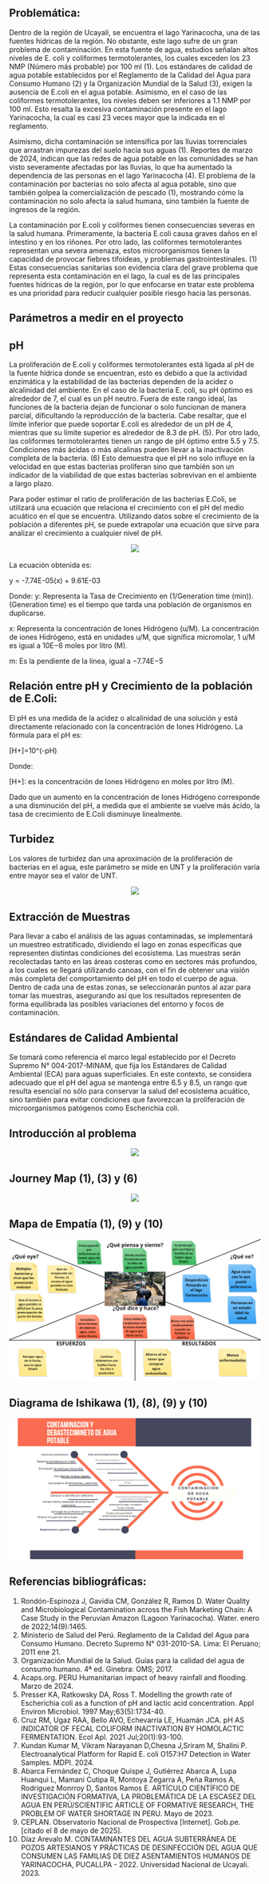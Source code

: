 ## Problemática:
Dentro de la región de Ucayali, se encuentra el lago Yarinacocha, una de las fuentes hídricas de la región. No obstante, este lago sufre de un gran problema de contaminación. En esta fuente de agua, estudios señalan altos niveles de E. coli y coliformes termotolerantes, los cuales exceden los 23 NMP (Número más probable) por 100 ml (1). Los estándares de calidad de agua potable establecidos por el Reglamento de la Calidad del Agua para Consumo Humano (2) y la Organización Mundial de la Salud (3), exigen la ausencia de E.coli en el agua potable. Asimismo, en el caso de las coliformes termotolerantes, los niveles deben ser inferiores a 1.1 NMP por 100 ml. Esto resalta la excesiva contaminación presente en el lago Yarinacocha, la cual es casi 23 veces mayor que la indicada en el reglamento.

Asimismo, dicha contaminación se intensifica por las lluvias torrenciales que arrastran impurezas del suelo hacia sus aguas (1).  Reportes de marzo de 2024, indican que las redes de agua potable en las comunidades se han visto severamente afectadas por las lluvias, lo que ha aumentado la dependencia de las personas en el lago Yarinacocha (4). El problema de la contaminación por bacterias no solo afecta al agua potable, sino que también golpea la comercialización de pescado (1), mostrando cómo la contaminación no solo afecta la salud humana, sino también la fuente de ingresos de la región.

La contaminación por E.coli y coliformes tienen consecuencias severas en la salud humana. Primeramente, la bacteria E.coli causa graves daños en el intestino y en los riñones. Por otro lado, las coliformes termotolerantes representan una severa amenaza, estos microorganismos tienen la capacidad de provocar fiebres tifoideas, y problemas gastrointestinales. (1) Estas consecuencias sanitarias son evidencia clara del grave problema que representa esta contaminación en el lago, la cual es de las principales fuentes hídricas de la región, por lo que enfocarse en tratar este problema es una prioridad para reducir cualquier posible riesgo hacia las personas. 


## Parámetros a medir en el proyecto
## pH
La proliferación de E.coli y coliformes termotolerantes está ligada al pH de la fuente hídrica donde se encuentran, esto es debido a que la actividad enzimática y la estabilidad de las bacterias dependen de la acidez o alcalinidad del ambiente. En el caso de la bacteria E. coli, su pH óptimo es alrededor de 7, el cual es un pH neutro. Fuera de este rango ideal, las funciones de la bacteria dejan de funcionar o solo funcionan de manera parcial, dificultando la reproducción de la bacteria. Cabe resaltar, que el límite inferior que puede soportar E.coli es alrededor de un pH de 4, mientras que su límite superior es alrededor de 8.3 de pH. (5). Por otro lado, las coliformes termotolerantes tienen un rango de pH óptimo entre 5.5 y 7.5. Condiciones más ácidas o más alcalinas pueden llevar a la inactivación completa de la bacteria. (6) Esto demuestra que el pH no solo influye en la velocidad en que estas bacterias proliferan sino que también son un indicador de la viabilidad de que estas bacterias sobrevivan en el ambiente a largo plazo. 

Para poder estimar el ratio de proliferación de las bacterias E.Coli, se utilizará una ecuación que relaciona el crecimiento con el pH del medio acuático en el que se encuentra. Utilizando datos sobre el crecimiento de la población a diferentes pH, se puede extrapolar una ecuación que sirve para analizar el crecimiento a cualquier nivel de pH. 

<p align= "center">
  <img src="https://github.com/aquinoestoyxd/FD-Grupo2/blob/main/Im%C3%A1genes/Crecimiento_por_PH.jpeg"/>
</p>

La ecuación obtenida es:

y = -7.74E-05(x) + 9.61E-03  

Donde:
y: Representa la Tasa de Crecimiento en (1/Generation time (min)). (Generation time) es el tiempo que tarda una población de organismos en duplicarse.

x: Representa la concentración de Iones Hidrógeno (u/M). La concentración de iones Hidrógeno, está en unidades u/M, que significa micromolar, 1 u/M es igual a 10E−6 moles por litro (M). 

m: Es la pendiente de la línea, igual a −7.74E−5   

## Relación entre pH y Crecimiento de la población de E.Coli: 
El pH es una medida de la acidez o alcalinidad de una solución y está directamente relacionado con la concentración de Iones Hidrógeno. La fórmula para el pH es:  

[H+]=10^(-pH) 

Donde:

[H+]: es la concentración de Iones Hidrógeno en moles por litro (M).  

Dado que un aumento en la concentración de Iones Hidrógeno corresponde a una disminución del pH, a medida que el ambiente se vuelve más ácido, la tasa de crecimiento de E.Coli disminuye linealmente.

## Turbidez
Los valores de turbidez dan una aproximación de la proliferación de bacterias en el agua, este parámetro se mide en UNT y la proliferación varía entre mayor sea el valor de UNT.
<p align= "center">
  <img src="https://github.com/aquinoestoyxd/FD-Grupo2/blob/main/Im%C3%A1genes/Valor%20Turbidez.jpeg"/>
</p>

## Extracción de Muestras
Para llevar a cabo el análisis de las aguas contaminadas, se implementará un muestreo estratificado, dividiendo el lago en zonas específicas que representen distintas condiciones del ecosistema. Las muestras serán recolectadas tanto en las áreas costeras como en sectores más profundos, a los cuales se llegará utilizando canoas, con el fin de obtener una visión más completa del comportamiento del pH en todo el cuerpo de agua. Dentro de cada una de estas zonas, se seleccionarán puntos al azar para tomar las muestras, asegurando así que los resultados representen de forma equilibrada las posibles variaciones del entorno y focos de contaminación.

## Estándares de Calidad Ambiental
Se tomará como referencia el marco legal establecido por el Decreto Supremo N° 004-2017-MINAM, que fija los Estándares de Calidad Ambiental (ECA) para aguas superficiales. En este contexto, se considera adecuado que el pH del agua se mantenga entre 6.5 y 8.5, un rango que resulta esencial no sólo para conservar la salud del ecosistema acuático, sino también para evitar condiciones que favorezcan la proliferación de microorganismos patógenos como Escherichia coli.

## Introducción al problema
<p align= "center">
  <img src="https://github.com/aquinoestoyxd/FD-Grupo2/blob/main/Im%C3%A1genes/Mapa%201.PNG"/>
</p>

## Journey Map (1), (3) y (6)
<p align= "center">
  <img src="https://github.com/aquinoestoyxd/FD-Grupo2/blob/main/Im%C3%A1genes/Journey%20Map.PNG"/>
</p>

## Mapa de Empatía (1), (9) y (10)
<p align= "center">
  <img src="https://github.com/aquinoestoyxd/FD-Grupo2/blob/main/Im%C3%A1genes/Mapa%20de%20Empat%C3%ADa.PNG"/>
</p>

## Diagrama de Ishikawa (1), (8), (9) y (10)
<p align= "center">
  <img src="https://github.com/aquinoestoyxd/FD-Grupo2/blob/main/Im%C3%A1genes/Ishikawa.PNG"/>
</p>

## Referencias bibliográficas:
1. Rondón-Espinoza J, Gavidia CM, González R, Ramos D. Water Quality and Microbiological Contamination across the Fish Marketing Chain: A Case Study in the Peruvian Amazon (Lagoon Yarinacocha). Water. enero de 2022;14(9):1465.
2. Ministerio de Salud del Perú. Reglamento de la Calidad del Agua para Consumo Humano. Decreto Supremo N° 031-2010-SA. Lima: El Peruano; 2011 ene 21.
3. Organización Mundial de la Salud. Guías para la calidad del agua de consumo humano. 4ª ed. Ginebra: OMS; 2017.
4. Acaps.org. PERU Humanitarian impact of heavy rainfall and flooding. Marzo de 2024.
5. Presser KA, Ratkowsky DA, Ross T. Modelling the growth rate of Escherichia coli as a function of pH and lactic acid concentration. Appl Environ Microbiol. 1997 May;63(5):1734-40.
6. Cruz RM, Ugaz RAA, Bello AVO, Echevarría LE, Huamán JCA. pH AS INDICATOR OF FECAL COLIFORM INACTIVATION BY HOMOLACTIC FERMENTATION. Ecol Apl. 2021 Jul;20(1):93-100.
7. Kundan Kumar M, Vikram Narayanan D,Chesna J,Sriram M, Shalini P. Electroanalytical Platform for Rapid E. coli O157:H7 Detection in Water Samples. MDPI. 2024.
8. Abarca Fernández C, Choque Quispe J, Gutiérrez Abarca A, Lupa Huanqui L, Mamani Cutipa R, Montoya Zegarra A, Peña Ramos A, Rodriguez Monrroy D, Santos Ramos E. ARTÍCULO CIENTÍFICO DE INVESTIGACIÓN FORMATIVA, LA PROBLEMÁTICA DE LA ESCASEZ DEL AGUA EN PERÚ/SCIENTIFIC ARTICLE OF FORMATIVE RESEARCH, THE PROBLEM OF WATER SHORTAGE IN PERU. Mayo de 2023.
9. CEPLAN. Observatorio Nacional de Prospectiva [Internet]. Gob.pe. [citado el 8 de mayo de 2025].
10. Díaz Arevalo M. CONTAMINANTES DEL AGUA SUBTERRÁNEA DE POZOS ARTESIANOS Y PRÁCTICAS DE DESINFECCIÓN DEL AGUA QUE CONSUMEN LAS FAMILIAS DE DIEZ ASENTAMIENTOS HUMANOS DE YARINACOCHA, PUCALLPA - 2022. Universidad Nacional de Ucayali. 2023.

